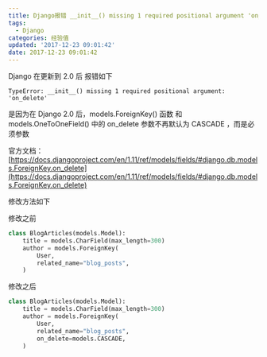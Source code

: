 ```yaml
---
title: Django报错 __init__() missing 1 required positional argument 'on_delete' 
tags:
  - Django
categories: 经验值
updated: '2017-12-23 09:01:42'
date: 2017-12-23 09:01:42
---
```


Django 在更新到 2.0 后 报错如下

```
TypeError: __init__() missing 1 required positional argument: 'on_delete'
```

<!--more-->




是因为在 Django 2.0 后，models.ForeignKey() 函数 和 models.OneToOneField() 中的 on_delete 参数不再默认为 CASCADE ，而是必须参数

官方文档：[https://docs.djangoproject.com/en/1.11/ref/models/fields/#django.db.models.ForeignKey.on_delete](https://docs.djangoproject.com/en/1.11/ref/models/fields/#django.db.models.ForeignKey.on_delete)


修改方法如下


修改之前

```py
class BlogArticles(models.Model):
    title = models.CharField(max_length=300)
    author = models.ForeignKey(
        User,
        related_name="blog_posts",
    )
```

修改之后

```py
class BlogArticles(models.Model):
    title = models.CharField(max_length=300)
    author = models.ForeignKey(
        User,
        related_name="blog_posts",
        on_delete=models.CASCADE,
    )
```

